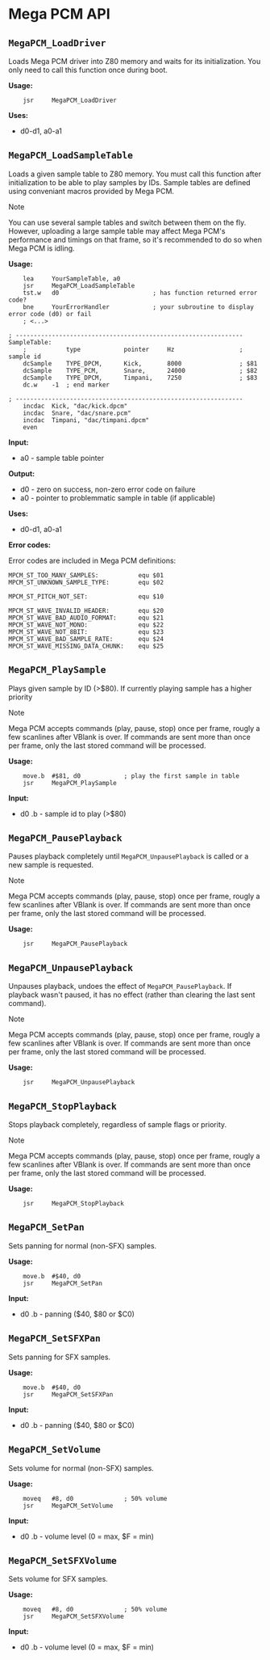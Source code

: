 
# Mega PCM API


## `MegaPCM_LoadDriver`

Loads Mega PCM driver into Z80 memory and waits for its initialization. You only need to call this function once during boot.

**Usage:**

```m68k
	jsr		MegaPCM_LoadDriver
```

**Uses:**

- d0-d1, a0-a1


## `MegaPCM_LoadSampleTable`

Loads a given sample table to Z80 memory. You must call this function after initialization to be able to play samples by IDs. Sample tables are defined using conveniant macros provided by Mega PCM.

> [!NOTE]
>
> You can use several sample tables and switch between them on the fly. However, uploading a large sample table may affect Mega PCM's performance and timings on that frame, so it's recommended to do so when Mega PCM is idling.

**Usage:**

```m68k
	lea		YourSampleTable, a0
	jsr		MegaPCM_LoadSampleTable
	tst.w	d0							; has function returned error code?
	bne		YourErrorHandler 			; your subroutine to display error code (d0) or fail
	; <...>

; ---------------------------------------------------------------
SampleTable:
	;			type			pointer		Hz					; sample id
	dcSample	TYPE_DPCM, 		Kick, 		8000				; $81
	dcSample	TYPE_PCM,		Snare,		24000				; $82
	dcSample	TYPE_DPCM, 		Timpani, 	7250				; $83
	dc.w	-1	; end marker

; ---------------------------------------------------------------
	incdac	Kick, "dac/kick.dpcm"
	incdac	Snare, "dac/snare.pcm"
	incdac	Timpani, "dac/timpani.dpcm"
	even
```

**Input:**

- a0 - sample table pointer

**Output:**

- d0 - zero on success, non-zero error code on failure
- a0 - pointer to problemmatic sample in table (if applicable)

**Uses:**

- d0-d1, a0-a1

**Error codes:**

Error codes are included in Mega PCM definitions:

```m68k
MPCM_ST_TOO_MANY_SAMPLES:			equ	$01
MPCM_ST_UNKNOWN_SAMPLE_TYPE:		equ	$02

MPCM_ST_PITCH_NOT_SET:				equ	$10

MPCM_ST_WAVE_INVALID_HEADER:		equ	$20
MPCM_ST_WAVE_BAD_AUDIO_FORMAT:		equ	$21
MPCM_ST_WAVE_NOT_MONO:				equ	$22
MPCM_ST_WAVE_NOT_8BIT:				equ	$23
MPCM_ST_WAVE_BAD_SAMPLE_RATE:		equ	$24
MPCM_ST_WAVE_MISSING_DATA_CHUNK:	equ	$25
```

## `MegaPCM_PlaySample`

Plays given sample by ID (>$80). If currently playing sample has a higher priority

> [!NOTE]
>
> Mega PCM accepts commands (play, pause, stop) once per frame, rougly a few scanlines after VBlank is over. If commands are sent more than once per frame, only the last stored command will be processed.

**Usage:**

```m68k
	move.b	#$81, d0			; play the first sample in table
	jsr		MegaPCM_PlaySample
```

**Input:**

- d0 .b - sample id to play (>$80)


## `MegaPCM_PausePlayback`

Pauses playback completely until `MegaPCM_UnpausePlayback` is called or a new sample is requested.

> [!NOTE]
>
> Mega PCM accepts commands (play, pause, stop) once per frame, rougly a few scanlines after VBlank is over. If commands are sent more than once per frame, only the last stored command will be processed.

**Usage:**

```m68k
	jsr		MegaPCM_PausePlayback
```


## `MegaPCM_UnpausePlayback`

Unpauses playback, undoes the effect of `MegaPCM_PausePlayback`. If playback wasn't paused, it has no effect (rather than clearing the last sent command).

> [!NOTE]
>
> Mega PCM accepts commands (play, pause, stop) once per frame, rougly a few scanlines after VBlank is over. If commands are sent more than once per frame, only the last stored command will be processed.

**Usage:**

```m68k
	jsr		MegaPCM_UnpausePlayback
```


## `MegaPCM_StopPlayback`

Stops playback completely, regardless of sample flags or priority.

> [!NOTE]
>
> Mega PCM accepts commands (play, pause, stop) once per frame, rougly a few scanlines after VBlank is over. If commands are sent more than once per frame, only the last stored command will be processed.

**Usage:**

```m68k
	jsr		MegaPCM_StopPlayback
```


## `MegaPCM_SetPan`

Sets panning for normal (non-SFX) samples.

**Usage:**

```m68k
	move.b	#$40, d0
	jsr		MegaPCM_SetPan
```

**Input:**

- d0 .b - panning ($40, $80 or $C0)


## `MegaPCM_SetSFXPan`

Sets panning for SFX samples.

**Usage:**

```m68k
	move.b	#$40, d0
	jsr		MegaPCM_SetSFXPan
```

**Input:**

- d0 .b - panning ($40, $80 or $C0)


## `MegaPCM_SetVolume`

Sets volume for normal (non-SFX) samples.

**Usage:**

```m68k
	moveq	#8, d0				; 50% volume
	jsr		MegaPCM_SetVolume
```

**Input:**

- d0 .b - volume level (0 = max, $F = min)


## `MegaPCM_SetSFXVolume`

Sets volume for SFX samples.

**Usage:**

```m68k
	moveq	#8, d0				; 50% volume
	jsr		MegaPCM_SetSFXVolume
```

**Input:**

- d0 .b - volume level (0 = max, $F = min)
